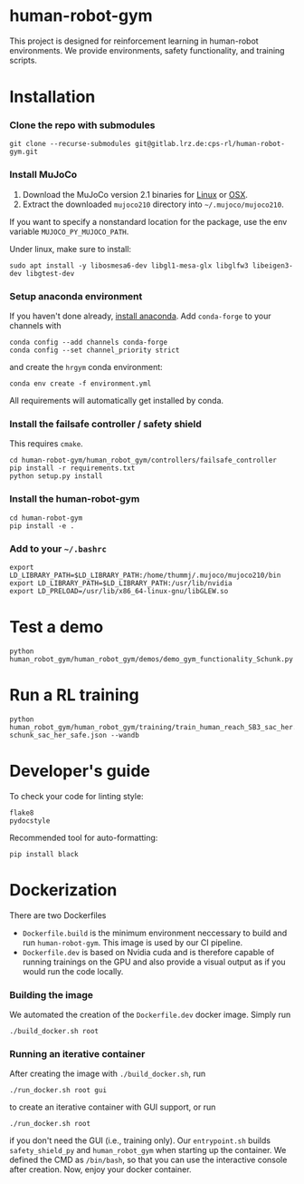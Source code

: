# human-robot-gym

This project is designed for reinforcement learning in human-robot environments.
We provide environments, safety functionality, and training scripts.

# Installation
### Clone the repo with submodules
```
git clone --recurse-submodules git@gitlab.lrz.de:cps-rl/human-robot-gym.git
```
### Install MuJoCo
1. Download the MuJoCo version 2.1 binaries for
   [Linux](https://mujoco.org/download/mujoco210-linux-x86_64.tar.gz) or
   [OSX](https://mujoco.org/download/mujoco210-macos-x86_64.tar.gz).
1. Extract the downloaded `mujoco210` directory into `~/.mujoco/mujoco210`.

If you want to specify a nonstandard location for the package,
use the env variable `MUJOCO_PY_MUJOCO_PATH`.

Under linux, make sure to install: 
```
sudo apt install -y libosmesa6-dev libgl1-mesa-glx libglfw3 libeigen3-dev libgtest-dev
```
### Setup anaconda environment
If you haven't done already, [install anaconda](https://docs.anaconda.com/anaconda/install/linux/).
Add `conda-forge` to your channels with
```
conda config --add channels conda-forge
conda config --set channel_priority strict
```
and create the `hrgym` conda environment:
```
conda env create -f environment.yml
```
All requirements will automatically get installed by conda.
### Install the failsafe controller / safety shield
This requires `cmake`.
```
cd human-robot-gym/human_robot_gym/controllers/failsafe_controller
pip install -r requirements.txt
python setup.py install
```
### Install the human-robot-gym
```
cd human-robot-gym
pip install -e .
```

### Add to your `~/.bashrc` 
```
export LD_LIBRARY_PATH=$LD_LIBRARY_PATH:/home/thummj/.mujoco/mujoco210/bin
export LD_LIBRARY_PATH=$LD_LIBRARY_PATH:/usr/lib/nvidia
export LD_PRELOAD=/usr/lib/x86_64-linux-gnu/libGLEW.so
```

# Test a demo
```
python human_robot_gym/human_robot_gym/demos/demo_gym_functionality_Schunk.py
```

# Run a RL training
```
python human_robot_gym/human_robot_gym/training/train_human_reach_SB3_sac_her.py schunk_sac_her_safe.json --wandb
```

# Developer's guide
To check your code for linting style:
```
flake8
pydocstyle
```
Recommended tool for auto-formatting: 
```
pip install black
```
# Dockerization
There are two Dockerfiles 
  - `Dockerfile.build` is the minimum environment neccessary to build and run `human-robot-gym`. This image is used by our CI pipeline.
  - `Dockerfile.dev` is based on Nvidia cuda and is therefore capable of running trainings on the GPU and also provide a visual output as if you would run the code locally. 
### Building the image
We automated the creation of the `Dockerfile.dev` docker image. Simply run
```
./build_docker.sh root
```
### Running an iterative container
After creating the image with `./build_docker.sh`, run 
```
./run_docker.sh root gui
```
to create an iterative container with GUI support, or run
```
./run_docker.sh root 
```
if you don't need the GUI (i.e., training only).
Our `entrypoint.sh` builds `safety_shield_py` and `human_robot_gym` when starting up the container.
We defined the CMD as `/bin/bash`, so that you can use the interactive console after creation.
Now, enjoy your docker container.